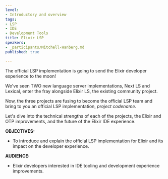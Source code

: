 ```yaml
---
level:
- Introductory and overview
tags:
- LSP
- IDE
- Development Tools
title: Elixir LSP
speakers:
- _participants/Mitchell-Hanberg.md
published: true

---
```

The official LSP implementation is going to send the Elixir developer experience to the moon!

We've seen TWO new language server implementations, Next LS and Lexical, enter the fray alongside Elixir LS, the existing community project.

Now, the three projects are fusing to become the official LSP team and bring to you an official LSP implementation, *project codename*.

Let's dive into the technical strengths of each of the projects, the Elixir and OTP improvements, and the future of the Elixir IDE experience.

**OBJECTIVES:**
- To introduce and explain the official LSP implementation for Elixir and its impact on the developer experience.

**AUDIENCE:**
- Elixir developers interested in IDE tooling and development experience improvements.
